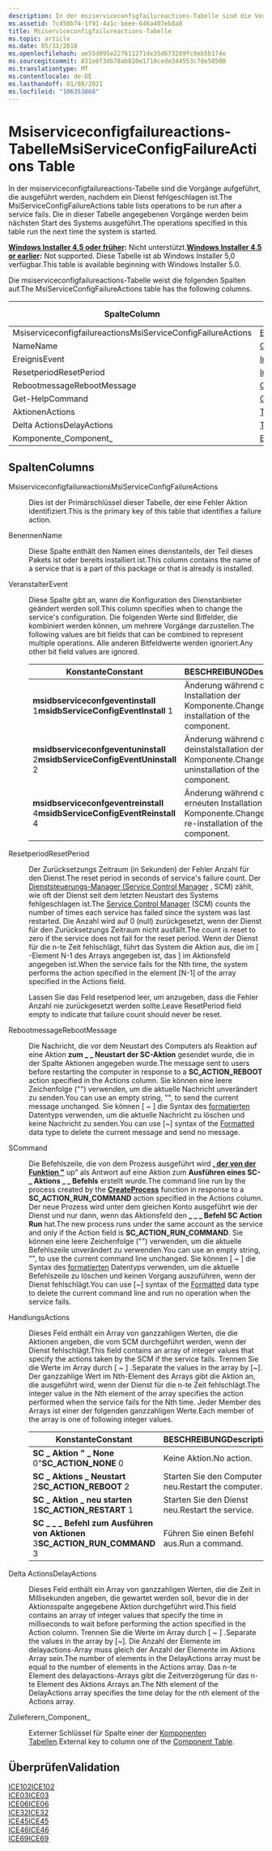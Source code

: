 ```yaml
---
description: In der msiserviceconfigfailureactions-Tabelle sind die Vorgänge aufgeführt, die ausgeführt werden, nachdem ein Dienst fehlgeschlagen ist. Die in dieser Tabelle angegebenen Vorgänge werden beim nächsten Start des Systems ausgeführt.
ms.assetid: 7c450b74-1f91-4a1c-beee-646a407eb8a8
title: Msiserviceconfigfailureactions-Tabelle
ms.topic: article
ms.date: 05/31/2018
ms.openlocfilehash: ae55d095e227611271de35d673289fc9eb5b174e
ms.sourcegitcommit: 831e8f3db78ab820e1710cede244553c70e50500
ms.translationtype: MT
ms.contentlocale: de-DE
ms.lasthandoff: 01/08/2021
ms.locfileid: "106353868"
---
```

# <a name="msiserviceconfigfailureactions-table"></a><span data-ttu-id="42e58-104">Msiserviceconfigfailureactions-Tabelle</span><span class="sxs-lookup"><span data-stu-id="42e58-104">MsiServiceConfigFailureActions Table</span></span>

<span data-ttu-id="42e58-105">In der msiserviceconfigfailureactions-Tabelle sind die Vorgänge aufgeführt, die ausgeführt werden, nachdem ein Dienst fehlgeschlagen ist.</span><span class="sxs-lookup"><span data-stu-id="42e58-105">The MsiServiceConfigFailureActions table lists operations to be run after a service fails.</span></span> <span data-ttu-id="42e58-106">Die in dieser Tabelle angegebenen Vorgänge werden beim nächsten Start des Systems ausgeführt.</span><span class="sxs-lookup"><span data-stu-id="42e58-106">The operations specified in this table run the next time the system is started.</span></span>

<span data-ttu-id="42e58-107">**[Windows Installer 4,5 oder früher](not-supported-in-windows-installer-4-5.md):** Nicht unterstützt.</span><span class="sxs-lookup"><span data-stu-id="42e58-107">**[Windows Installer 4.5 or earlier](not-supported-in-windows-installer-4-5.md):** Not supported.</span></span> <span data-ttu-id="42e58-108">Diese Tabelle ist ab Windows Installer 5,0 verfügbar.</span><span class="sxs-lookup"><span data-stu-id="42e58-108">This table is available beginning with Windows Installer 5.0.</span></span>

<span data-ttu-id="42e58-109">Die msiserviceconfigfailureactions-Tabelle weist die folgenden Spalten auf.</span><span class="sxs-lookup"><span data-stu-id="42e58-109">The MsiServiceConfigFailureActions table has the following columns.</span></span>



| <span data-ttu-id="42e58-110">Spalte</span><span class="sxs-lookup"><span data-stu-id="42e58-110">Column</span></span>                         | <span data-ttu-id="42e58-111">Typ</span><span class="sxs-lookup"><span data-stu-id="42e58-111">Type</span></span>                         | <span data-ttu-id="42e58-112">Schlüssel</span><span class="sxs-lookup"><span data-stu-id="42e58-112">Key</span></span> | <span data-ttu-id="42e58-113">Nullwerte zulässig</span><span class="sxs-lookup"><span data-stu-id="42e58-113">Nullable</span></span> |
|--------------------------------|------------------------------|-----|----------|
| <span data-ttu-id="42e58-114">Msiserviceconfigfailureactions</span><span class="sxs-lookup"><span data-stu-id="42e58-114">MsiServiceConfigFailureActions</span></span> | [<span data-ttu-id="42e58-115">Bezeichner</span><span class="sxs-lookup"><span data-stu-id="42e58-115">Identifier</span></span>](identifier.md) | <span data-ttu-id="42e58-116">J</span><span class="sxs-lookup"><span data-stu-id="42e58-116">Y</span></span>   | <span data-ttu-id="42e58-117">N</span><span class="sxs-lookup"><span data-stu-id="42e58-117">N</span></span>        |
| <span data-ttu-id="42e58-118">Name</span><span class="sxs-lookup"><span data-stu-id="42e58-118">Name</span></span>                           | [<span data-ttu-id="42e58-119">Großformatige</span><span class="sxs-lookup"><span data-stu-id="42e58-119">Formatted</span></span>](formatted.md)   | <span data-ttu-id="42e58-120">N</span><span class="sxs-lookup"><span data-stu-id="42e58-120">N</span></span>   | <span data-ttu-id="42e58-121">N</span><span class="sxs-lookup"><span data-stu-id="42e58-121">N</span></span>        |
| <span data-ttu-id="42e58-122">Ereignis</span><span class="sxs-lookup"><span data-stu-id="42e58-122">Event</span></span>                          | [<span data-ttu-id="42e58-123">Integer</span><span class="sxs-lookup"><span data-stu-id="42e58-123">Integer</span></span>](integer.md)       | <span data-ttu-id="42e58-124">N</span><span class="sxs-lookup"><span data-stu-id="42e58-124">N</span></span>   | <span data-ttu-id="42e58-125">N</span><span class="sxs-lookup"><span data-stu-id="42e58-125">N</span></span>        |
| <span data-ttu-id="42e58-126">Resetperiod</span><span class="sxs-lookup"><span data-stu-id="42e58-126">ResetPeriod</span></span>                    | [<span data-ttu-id="42e58-127">Integer</span><span class="sxs-lookup"><span data-stu-id="42e58-127">Integer</span></span>](integer.md)       | <span data-ttu-id="42e58-128">N</span><span class="sxs-lookup"><span data-stu-id="42e58-128">N</span></span>   | <span data-ttu-id="42e58-129">J</span><span class="sxs-lookup"><span data-stu-id="42e58-129">Y</span></span>        |
| <span data-ttu-id="42e58-130">Rebootmessage</span><span class="sxs-lookup"><span data-stu-id="42e58-130">RebootMessage</span></span>                  | [<span data-ttu-id="42e58-131">Großformatige</span><span class="sxs-lookup"><span data-stu-id="42e58-131">Formatted</span></span>](formatted.md)   | <span data-ttu-id="42e58-132">N</span><span class="sxs-lookup"><span data-stu-id="42e58-132">N</span></span>   | <span data-ttu-id="42e58-133">J</span><span class="sxs-lookup"><span data-stu-id="42e58-133">Y</span></span>        |
| <span data-ttu-id="42e58-134">Get-Help</span><span class="sxs-lookup"><span data-stu-id="42e58-134">Command</span></span>                        | [<span data-ttu-id="42e58-135">Großformatige</span><span class="sxs-lookup"><span data-stu-id="42e58-135">Formatted</span></span>](formatted.md)   | <span data-ttu-id="42e58-136">N</span><span class="sxs-lookup"><span data-stu-id="42e58-136">N</span></span>   | <span data-ttu-id="42e58-137">J</span><span class="sxs-lookup"><span data-stu-id="42e58-137">Y</span></span>        |
| <span data-ttu-id="42e58-138">Aktionen</span><span class="sxs-lookup"><span data-stu-id="42e58-138">Actions</span></span>                        | [<span data-ttu-id="42e58-139">Text</span><span class="sxs-lookup"><span data-stu-id="42e58-139">Text</span></span>](text.md)             | <span data-ttu-id="42e58-140">N</span><span class="sxs-lookup"><span data-stu-id="42e58-140">N</span></span>   | <span data-ttu-id="42e58-141">J</span><span class="sxs-lookup"><span data-stu-id="42e58-141">Y</span></span>        |
| <span data-ttu-id="42e58-142">Delta Actions</span><span class="sxs-lookup"><span data-stu-id="42e58-142">DelayActions</span></span>                   | [<span data-ttu-id="42e58-143">Text</span><span class="sxs-lookup"><span data-stu-id="42e58-143">Text</span></span>](text.md)             | <span data-ttu-id="42e58-144">N</span><span class="sxs-lookup"><span data-stu-id="42e58-144">N</span></span>   | <span data-ttu-id="42e58-145">J</span><span class="sxs-lookup"><span data-stu-id="42e58-145">Y</span></span>        |
| <span data-ttu-id="42e58-146">Komponente\_</span><span class="sxs-lookup"><span data-stu-id="42e58-146">Component\_</span></span>                    | [<span data-ttu-id="42e58-147">Bezeichner</span><span class="sxs-lookup"><span data-stu-id="42e58-147">Identifier</span></span>](identifier.md) | <span data-ttu-id="42e58-148">N</span><span class="sxs-lookup"><span data-stu-id="42e58-148">N</span></span>   | <span data-ttu-id="42e58-149">N</span><span class="sxs-lookup"><span data-stu-id="42e58-149">N</span></span>        |



 

## <a name="columns"></a><span data-ttu-id="42e58-150">Spalten</span><span class="sxs-lookup"><span data-stu-id="42e58-150">Columns</span></span>

<dl> <dt>

<span data-ttu-id="42e58-151"><span id="MsiServiceConfigFailureActions"></span><span id="msiserviceconfigfailureactions"></span><span id="MSISERVICECONFIGFAILUREACTIONS"></span>Msiserviceconfigfailureactions</span><span class="sxs-lookup"><span data-stu-id="42e58-151"><span id="MsiServiceConfigFailureActions"></span><span id="msiserviceconfigfailureactions"></span><span id="MSISERVICECONFIGFAILUREACTIONS"></span>MsiServiceConfigFailureActions</span></span>
</dt> <dd>

<span data-ttu-id="42e58-152">Dies ist der Primärschlüssel dieser Tabelle, der eine Fehler Aktion identifiziert.</span><span class="sxs-lookup"><span data-stu-id="42e58-152">This is the primary key of this table that identifies a failure action.</span></span>

</dd> <dt>

<span data-ttu-id="42e58-153"><span id="Name"></span><span id="name"></span><span id="NAME"></span>Benennen</span><span class="sxs-lookup"><span data-stu-id="42e58-153"><span id="Name"></span><span id="name"></span><span id="NAME"></span>Name</span></span>
</dt> <dd>

<span data-ttu-id="42e58-154">Diese Spalte enthält den Namen eines dienstanteils, der Teil dieses Pakets ist oder bereits installiert ist.</span><span class="sxs-lookup"><span data-stu-id="42e58-154">This column contains the name of a service that is a part of this package or that is already is installed.</span></span>

</dd> <dt>

<span data-ttu-id="42e58-155"><span id="Event"></span><span id="event"></span><span id="EVENT"></span>Veranstalter</span><span class="sxs-lookup"><span data-stu-id="42e58-155"><span id="Event"></span><span id="event"></span><span id="EVENT"></span>Event</span></span>
</dt> <dd>

<span data-ttu-id="42e58-156">Diese Spalte gibt an, wann die Konfiguration des Dienstanbieter geändert werden soll.</span><span class="sxs-lookup"><span data-stu-id="42e58-156">This column specifies when to change the service's configuration.</span></span> <span data-ttu-id="42e58-157">Die folgenden Werte sind Bitfelder, die kombiniert werden können, um mehrere Vorgänge darzustellen.</span><span class="sxs-lookup"><span data-stu-id="42e58-157">The following values are bit fields that can be combined to represent multiple operations.</span></span> <span data-ttu-id="42e58-158">Alle anderen Bitfeldwerte werden ignoriert.</span><span class="sxs-lookup"><span data-stu-id="42e58-158">Any other bit field values are ignored.</span></span>



| <span data-ttu-id="42e58-159">Konstante</span><span class="sxs-lookup"><span data-stu-id="42e58-159">Constant</span></span>                                         | <span data-ttu-id="42e58-160">BESCHREIBUNG</span><span class="sxs-lookup"><span data-stu-id="42e58-160">Description</span></span>                                     |
|--------------------------------------------------|-------------------------------------------------|
| <span data-ttu-id="42e58-161">**msidbserviceconfgeventinstall** 1</span><span class="sxs-lookup"><span data-stu-id="42e58-161">**msidbServiceConfigEventInstall** 1</span></span><br/>   | <span data-ttu-id="42e58-162">Änderung während der Installation der Komponente.</span><span class="sxs-lookup"><span data-stu-id="42e58-162">Change during installation of the component.</span></span>    |
| <span data-ttu-id="42e58-163">**msidbserviceconfgeventuninstall** 2</span><span class="sxs-lookup"><span data-stu-id="42e58-163">**msidbServiceConfigEventUninstall** 2</span></span><br/> | <span data-ttu-id="42e58-164">Änderung während der deinstalstallation der Komponente.</span><span class="sxs-lookup"><span data-stu-id="42e58-164">Change during uninstallation of the component.</span></span>  |
| <span data-ttu-id="42e58-165">**msidbserviceconfgeventreinstall** 4</span><span class="sxs-lookup"><span data-stu-id="42e58-165">**msidbServiceConfigEventReinstall** 4</span></span><br/> | <span data-ttu-id="42e58-166">Änderung während der erneuten Installation der Komponente.</span><span class="sxs-lookup"><span data-stu-id="42e58-166">Change during re-installation of the component.</span></span> |



 

</dd> <dt>

<span data-ttu-id="42e58-167"><span id="ResetPeriod"></span><span id="resetperiod"></span><span id="RESETPERIOD"></span>Resetperiod</span><span class="sxs-lookup"><span data-stu-id="42e58-167"><span id="ResetPeriod"></span><span id="resetperiod"></span><span id="RESETPERIOD"></span>ResetPeriod</span></span>
</dt> <dd>

<span data-ttu-id="42e58-168">Der Zurücksetzungs Zeitraum (in Sekunden) der Fehler Anzahl für den Dienst.</span><span class="sxs-lookup"><span data-stu-id="42e58-168">The reset period in seconds of service's failure count.</span></span> <span data-ttu-id="42e58-169">Der [Dienststeuerungs-Manager (Service Control Manager](../services/service-control-manager.md) , SCM) zählt, wie oft der Dienst seit dem letzten Neustart des Systems fehlgeschlagen ist.</span><span class="sxs-lookup"><span data-stu-id="42e58-169">The [Service Control Manager](../services/service-control-manager.md) (SCM) counts the number of times each service has failed since the system was last restarted.</span></span> <span data-ttu-id="42e58-170">Die Anzahl wird auf 0 (null) zurückgesetzt, wenn der Dienst für den Zurücksetzungs Zeitraum nicht ausfällt.</span><span class="sxs-lookup"><span data-stu-id="42e58-170">The count is reset to zero if the service does not fail for the reset period.</span></span> <span data-ttu-id="42e58-171">Wenn der Dienst für die n-te Zeit fehlschlägt, führt das System die Aktion aus, die im \[ -Element N-1 des Arrays angegeben ist, das \] im Aktionsfeld angegeben ist.</span><span class="sxs-lookup"><span data-stu-id="42e58-171">When the service fails for the Nth time, the system performs the action specified in the element \[N-1\] of the array specified in the Actions field.</span></span>

<span data-ttu-id="42e58-172">Lassen Sie das Feld resetperiod leer, um anzugeben, dass die Fehler Anzahl nie zurückgesetzt werden sollte.</span><span class="sxs-lookup"><span data-stu-id="42e58-172">Leave ResetPeriod field empty to indicate that failure count should never be reset.</span></span>

</dd> <dt>

<span data-ttu-id="42e58-173"><span id="RebootMessage"></span><span id="rebootmessage"></span><span id="REBOOTMESSAGE"></span>Rebootmessage</span><span class="sxs-lookup"><span data-stu-id="42e58-173"><span id="RebootMessage"></span><span id="rebootmessage"></span><span id="REBOOTMESSAGE"></span>RebootMessage</span></span>
</dt> <dd>

<span data-ttu-id="42e58-174">Die Nachricht, die vor dem Neustart des Computers als Reaktion auf eine Aktion **zum \_ \_ Neustart der SC-Aktion** gesendet wurde, die in der Spalte Aktionen angegeben wurde.</span><span class="sxs-lookup"><span data-stu-id="42e58-174">The message sent to users before restarting the computer in response to a **SC\_ACTION\_REBOOT** action specified in the Actions column.</span></span> <span data-ttu-id="42e58-175">Sie können eine leere Zeichenfolge ("") verwenden, um die aktuelle Nachricht unverändert zu senden.</span><span class="sxs-lookup"><span data-stu-id="42e58-175">You can use an empty string, "", to send the current message unchanged.</span></span> <span data-ttu-id="42e58-176">Sie können \[ ~ \] die Syntax des [formatierten](formatted.md) Datentyps verwenden, um die aktuelle Nachricht zu löschen und keine Nachricht zu senden.</span><span class="sxs-lookup"><span data-stu-id="42e58-176">You can use \[~\] syntax of the [Formatted](formatted.md) data type to delete the current message and send no message.</span></span>

</dd> <dt>

<span data-ttu-id="42e58-177"><span id="Command"></span><span id="command"></span><span id="COMMAND"></span>S</span><span class="sxs-lookup"><span data-stu-id="42e58-177"><span id="Command"></span><span id="command"></span><span id="COMMAND"></span>Command</span></span>
</dt> <dd>

<span data-ttu-id="42e58-178">Die Befehlszeile, die von dem Prozess ausgeführt wird [**, der von der Funktion "**](/windows/win32/api/processthreadsapi/nf-processthreadsapi-createprocessa) up" als Antwort auf eine Aktion zum **Ausführen eines SC- \_ Aktions \_ \_ Befehls** erstellt wurde.</span><span class="sxs-lookup"><span data-stu-id="42e58-178">The command line run by the process created by the [**CreateProcess**](/windows/win32/api/processthreadsapi/nf-processthreadsapi-createprocessa) function in response to a **SC\_ACTION\_RUN\_COMMAND** action specified in the Actions column.</span></span> <span data-ttu-id="42e58-179">Der neue Prozess wird unter dem gleichen Konto ausgeführt wie der Dienst und nur dann, wenn das Aktionsfeld den **\_ \_ \_ Befehl SC Action Run** hat.</span><span class="sxs-lookup"><span data-stu-id="42e58-179">The new process runs under the same account as the service and only if the Action field is **SC\_ACTION\_RUN\_COMMAND**.</span></span> <span data-ttu-id="42e58-180">Sie können eine leere Zeichenfolge ("") verwenden, um die aktuelle Befehlszeile unverändert zu verwenden.</span><span class="sxs-lookup"><span data-stu-id="42e58-180">You can use an empty string, "", to use the current command line unchanged.</span></span> <span data-ttu-id="42e58-181">Sie können \[ ~ \] die Syntax des [formatierten](formatted.md) Datentyps verwenden, um die aktuelle Befehlszeile zu löschen und keinen Vorgang auszuführen, wenn der Dienst fehlschlägt.</span><span class="sxs-lookup"><span data-stu-id="42e58-181">You can use \[~\] syntax of the [Formatted](formatted.md) data type to delete the current command line and run no operation when the service fails.</span></span>

</dd> <dt>

<span data-ttu-id="42e58-182"><span id="Actions"></span><span id="actions"></span><span id="ACTIONS"></span>Handlungs</span><span class="sxs-lookup"><span data-stu-id="42e58-182"><span id="Actions"></span><span id="actions"></span><span id="ACTIONS"></span>Actions</span></span>
</dt> <dd>

<span data-ttu-id="42e58-183">Dieses Feld enthält ein Array von ganzzahligen Werten, die die Aktionen angeben, die vom SCM durchgeführt werden, wenn der Dienst fehlschlägt.</span><span class="sxs-lookup"><span data-stu-id="42e58-183">This field contains an array of integer values that specify the actions taken by the SCM if the service fails.</span></span> <span data-ttu-id="42e58-184">Trennen Sie die Werte im Array durch \[ ~ \] .</span><span class="sxs-lookup"><span data-stu-id="42e58-184">Separate the values in the array by \[~\].</span></span> <span data-ttu-id="42e58-185">Der ganzzahlige Wert im Nth-Element des Arrays gibt die Aktion an, die ausgeführt wird, wenn der Dienst für die n-te Zeit fehlschlägt.</span><span class="sxs-lookup"><span data-stu-id="42e58-185">The integer value in the Nth element of the array specifies the action performed when the service fails for the Nth time.</span></span> <span data-ttu-id="42e58-186">Jeder Member des Arrays ist einer der folgenden ganzzahligen Werte.</span><span class="sxs-lookup"><span data-stu-id="42e58-186">Each member of the array is one of following integer values.</span></span>



| <span data-ttu-id="42e58-187">Konstante</span><span class="sxs-lookup"><span data-stu-id="42e58-187">Constant</span></span>                                 | <span data-ttu-id="42e58-188">BESCHREIBUNG</span><span class="sxs-lookup"><span data-stu-id="42e58-188">Description</span></span>           |
|------------------------------------------|-----------------------|
| <span data-ttu-id="42e58-189">**SC \_ Aktion " \_ None** 0"</span><span class="sxs-lookup"><span data-stu-id="42e58-189">**SC\_ACTION\_NONE** 0</span></span><br/>         | <span data-ttu-id="42e58-190">Keine Aktion.</span><span class="sxs-lookup"><span data-stu-id="42e58-190">No action.</span></span>            |
| <span data-ttu-id="42e58-191">**SC \_ Aktions \_ Neustart** 2</span><span class="sxs-lookup"><span data-stu-id="42e58-191">**SC\_ACTION\_REBOOT** 2</span></span><br/>       | <span data-ttu-id="42e58-192">Starten Sie den Computer neu.</span><span class="sxs-lookup"><span data-stu-id="42e58-192">Restart the computer.</span></span> |
| <span data-ttu-id="42e58-193">**SC \_ Aktion \_ neu starten** 1</span><span class="sxs-lookup"><span data-stu-id="42e58-193">**SC\_ACTION\_RESTART** 1</span></span><br/>      | <span data-ttu-id="42e58-194">Starten Sie den Dienst neu.</span><span class="sxs-lookup"><span data-stu-id="42e58-194">Restart the service.</span></span>  |
| <span data-ttu-id="42e58-195">**SC \_ \_ \_ Befehl zum Ausführen von Aktionen** 3</span><span class="sxs-lookup"><span data-stu-id="42e58-195">**SC\_ACTION\_RUN\_COMMAND** 3</span></span><br/> | <span data-ttu-id="42e58-196">Führen Sie einen Befehl aus.</span><span class="sxs-lookup"><span data-stu-id="42e58-196">Run a command.</span></span>        |



 

</dd> <dt>

<span data-ttu-id="42e58-197"><span id="DelayActions"></span><span id="delayactions"></span><span id="DELAYACTIONS"></span>Delta Actions</span><span class="sxs-lookup"><span data-stu-id="42e58-197"><span id="DelayActions"></span><span id="delayactions"></span><span id="DELAYACTIONS"></span>DelayActions</span></span>
</dt> <dd>

<span data-ttu-id="42e58-198">Dieses Feld enthält ein Array von ganzzahligen Werten, die die Zeit in Millisekunden angeben, die gewartet werden soll, bevor die in der Aktionsspalte angegebene Aktion durchgeführt wird.</span><span class="sxs-lookup"><span data-stu-id="42e58-198">This field contains an array of integer values that specify the time in milliseconds to wait before performing the action specified in the Action column.</span></span> <span data-ttu-id="42e58-199">Trennen Sie die Werte im Array durch \[ ~ \] .</span><span class="sxs-lookup"><span data-stu-id="42e58-199">Separate the values in the array by \[~\].</span></span> <span data-ttu-id="42e58-200">Die Anzahl der Elemente im delayactions-Array muss gleich der Anzahl der Elemente im Aktions Array sein.</span><span class="sxs-lookup"><span data-stu-id="42e58-200">The number of elements in the DelayActions array must be equal to the number of elements in the Actions array.</span></span> <span data-ttu-id="42e58-201">Das n-te Element des delayactions-Arrays gibt die Zeitverzögerung für das n-te Element des Aktions Arrays an.</span><span class="sxs-lookup"><span data-stu-id="42e58-201">The Nth element of the DelayActions array specifies the time delay for the nth element of the Actions array.</span></span>

</dd> <dt>

<span data-ttu-id="42e58-202"><span id="Component_"></span><span id="component_"></span><span id="COMPONENT_"></span>Zulieferern\_</span><span class="sxs-lookup"><span data-stu-id="42e58-202"><span id="Component_"></span><span id="component_"></span><span id="COMPONENT_"></span>Component\_</span></span>
</dt> <dd>

<span data-ttu-id="42e58-203">Externer Schlüssel für Spalte einer der [Komponenten Tabellen](component-table.md).</span><span class="sxs-lookup"><span data-stu-id="42e58-203">External key to column one of the [Component Table](component-table.md).</span></span>

</dd> </dl>

## <a name="validation"></a><span data-ttu-id="42e58-204">Überprüfen</span><span class="sxs-lookup"><span data-stu-id="42e58-204">Validation</span></span>

<dl>

[<span data-ttu-id="42e58-205">ICE102</span><span class="sxs-lookup"><span data-stu-id="42e58-205">ICE102</span></span>](ice-102.md)  
[<span data-ttu-id="42e58-206">ICE03</span><span class="sxs-lookup"><span data-stu-id="42e58-206">ICE03</span></span>](ice03.md)  
[<span data-ttu-id="42e58-207">ICE06</span><span class="sxs-lookup"><span data-stu-id="42e58-207">ICE06</span></span>](ice06.md)  
[<span data-ttu-id="42e58-208">ICE32</span><span class="sxs-lookup"><span data-stu-id="42e58-208">ICE32</span></span>](ice32.md)  
[<span data-ttu-id="42e58-209">ICE45</span><span class="sxs-lookup"><span data-stu-id="42e58-209">ICE45</span></span>](ice45.md)  
[<span data-ttu-id="42e58-210">ICE46</span><span class="sxs-lookup"><span data-stu-id="42e58-210">ICE46</span></span>](ice46.md)  
[<span data-ttu-id="42e58-211">ICE69</span><span class="sxs-lookup"><span data-stu-id="42e58-211">ICE69</span></span>](ice69.md)  
</dl>

 

 
